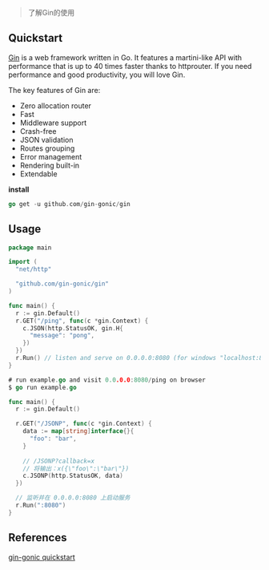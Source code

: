 > 了解Gin的使用

## Quickstart

[Gin](https://github.com/gin-gonic/gin) is a web framework written in Go. It features a martini-like API with performance that is up to 40 times faster thanks to httprouter. If you need performance and good productivity, you will love Gin.

The key features of Gin are:
- Zero allocation router
- Fast
- Middleware support
- Crash-free
- JSON validation
- Routes grouping
- Error management
- Rendering built-in
- Extendable


**install**
```go
go get -u github.com/gin-gonic/gin
```

## Usage

```go
package main

import (
  "net/http"

  "github.com/gin-gonic/gin"
)

func main() {
  r := gin.Default()
  r.GET("/ping", func(c *gin.Context) {
    c.JSON(http.StatusOK, gin.H{
      "message": "pong",
    })
  })
  r.Run() // listen and serve on 0.0.0.0:8080 (for windows "localhost:8080")
}
```

```go
# run example.go and visit 0.0.0.0:8080/ping on browser
$ go run example.go
```



```go
func main() {
  r := gin.Default()

  r.GET("/JSONP", func(c *gin.Context) {
    data := map[string]interface{}{
      "foo": "bar",
    }
    
    // /JSONP?callback=x
    // 将输出：x({\"foo\":\"bar\"})
    c.JSONP(http.StatusOK, data)
  })

  // 监听并在 0.0.0.0:8080 上启动服务
  r.Run(":8080")
}
```
## References

[gin-gonic quickstart](https://gin-gonic.com/zh-cn/docs/quickstart/)
